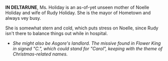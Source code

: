 **IN DELTARUNE**, Ms. Holiday is an as-of-yet unseen mother of <a onclick="loadFile('Noelle Holiday.md')">Noelle Holiday</a> and wife of <a onclick="loadFile('Rudy Holiday.md')">Rudy Holiday</a>. She is the mayor of Hometown and always vey busy.

She is somewhat stern and cold, which puts stress on Noelle, since Rudy isn't there to balance things out while in hospital.

- *She might also be <a onclick="loadFile('Asgore.md')">Asgore's </a> landlord. The missive found in <a onclick="loadFile('Flower King.md')">Flower King</a> in signed "C.", which could stand for "Carol", keeping with the theme of Christmas-related names.*